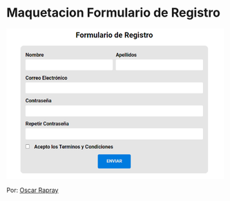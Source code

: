 # Maquetacion Formulario de Registro

![Maquetacion Formulario de Registro](https://raw.githubusercontent.com/oscarrapray/formulario-registro/master/img/formulario.png)

Por: [Oscar Rapray](https://www.oscar.codimcor.com/)